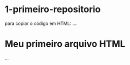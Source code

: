 # 1-primeiro-repositorio

para copiar o código em HTML:
....
<html>
 <h1>Meu primeiro arquivo HTML</H1>
</html>
...

